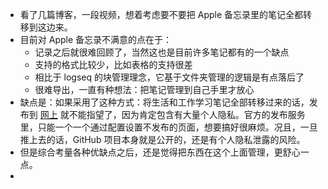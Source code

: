- 看了几篇博客，一段视频，想着考虑要不要把 Apple 备忘录里的笔记全都转移到这边来。
- 目前对 Apple 备忘录不满意的点在于：
	- 记录之后就很难回顾了，当然这也是目前许多笔记都有的一个缺点
	- 支持的格式比较少，比如表格的支持很差
	- 相比于 logseq 的块管理理念，它基于文件夹管理的逻辑是有点落后了
	- 很难导出，一直有种想法：把笔记管理到自己手里才放心
- 缺点是：如果采用了这种方式：将生活和工作学习笔记全部转移过来的话，发布到 [网上](logseq.youdiansix.com) 就不能指望了，因为肯定包含有大量个人隐私。官方的发布服务里，只能一个一个通过配置设置不发布的页面，想要搞好很麻烦。况且，一旦推上去的话，GitHub 项目本身就是公开的，还是有个人隐私泄露的风险。
- 但是综合考量各种优缺点之后，还是觉得把东西在这个上面管理，更舒心一点。
-
